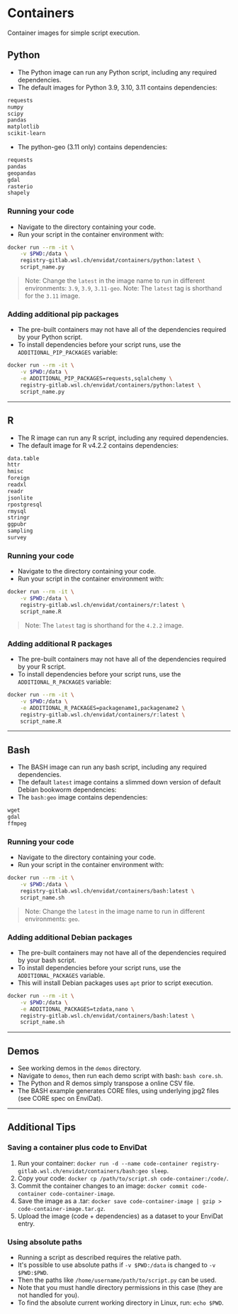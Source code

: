 # Containers

Container images for simple script execution.

## Python

- The Python image can run any Python script, including any required dependencies.
- The default images for Python 3.9, 3.10, 3.11 contains dependencies:

```txt
requests
numpy
scipy
pandas
matplotlib
scikit-learn
```

- The python-geo (3.11 only) contains dependencies:

```txt
requests
pandas
geopandas
gdal
rasterio
shapely
```

### Running your code

- Navigate to the directory containing your code.
- Run your script in the container environment with:

```bash
docker run --rm -it \
    -v $PWD:/data \
    registry-gitlab.wsl.ch/envidat/containers/python:latest \
    script_name.py
```

> Note: Change the `latest` in the image name to run in different environments: `3.9`, `3.9`, `3.11-geo`.
> Note: The `latest` tag is shorthand for the `3.11` image.

### Adding additional pip packages

- The pre-built containers may not have all of the dependencies required by your Python script.
- To install dependencies before your script runs, use the `ADDITIONAL_PIP_PACKAGES` variable:

```bash
docker run --rm -it \
    -v $PWD:/data \
    -e ADDITIONAL_PIP_PACKAGES=requests,sqlalchemy \
    registry-gitlab.wsl.ch/envidat/containers/python:latest \
    script_name.py
```

---

## R

- The R image can run any R script, including any required dependencies.
- The default image for R v4.2.2 contains dependencies:

```txt
data.table
httr
hmisc
foreign
readxl
readr
jsonlite
rpostgresql
rmysql
stringr
ggpubr
sampling
survey
```

### Running your code

- Navigate to the directory containing your code.
- Run your script in the container environment with:

```bash
docker run --rm -it \
    -v $PWD:/data \
    registry-gitlab.wsl.ch/envidat/containers/r:latest \
    script_name.R
```

> Note: The `latest` tag is shorthand for the `4.2.2` image.

### Adding additional R packages

- The pre-built containers may not have all of the dependencies required by your R script.
- To install dependencies before your script runs, use the `ADDITIONAL_R_PACKAGES` variable:

```bash
docker run --rm -it \
    -v $PWD:/data \
    -e ADDITIONAL_R_PACKAGES=packagename1,packagename2 \
    registry-gitlab.wsl.ch/envidat/containers/r:latest \
    script_name.R
```

---

## Bash

- The BASH image can run any bash script, including any required dependencies.
- The default `latest` image contains a slimmed down version of default Debian bookworm dependencies:
- The `bash:geo` image contains dependencies:

```txt
wget
gdal
ffmpeg
```

### Running your code

- Navigate to the directory containing your code.
- Run your script in the container environment with:

```bash
docker run --rm -it \
    -v $PWD:/data \
    registry-gitlab.wsl.ch/envidat/containers/bash:latest \
    script_name.sh
```

> Note: Change the `latest` in the image name to run in different environments: `geo`.

### Adding additional Debian packages

- The pre-built containers may not have all of the dependencies required by your bash script.
- To install dependencies before your script runs, use the `ADDITIONAL_PACKAGES` variable.
- This will install Debian packages uses `apt` prior to script execution.

```bash
docker run --rm -it \
    -v $PWD:/data \
    -e ADDITIONAL_PACKAGES=tzdata,nano \
    registry-gitlab.wsl.ch/envidat/containers/bash:latest \
    script_name.sh
```

---

## Demos

- See working demos in the `demos` directory.
- Navigate to `demos`, then run each demo script with bash: `bash core.sh`.
- The Python and R demos simply transpose a online CSV file.
- The BASH example generates CORE files, using underlying jpg2 files (see CORE spec on EnviDat).

---

## Additional Tips

### Saving a container plus code to EnviDat

1. Run your container: `docker run -d --name code-container registry-gitlab.wsl.ch/envidat/containers/bash:geo sleep`.
2. Copy your code: `docker cp /path/to/script.sh code-container:/code/`.
3. Commit the container changes to an image: `docker commit code-container code-container-image`.
4. Save the image as a .tar: `docker save code-container-image | gzip > code-container-image.tar.gz`.
5. Upload the image (code + dependencies) as a dataset to your EnviDat entry.

### Using absolute paths

- Running a script as described requires the relative path.
- It's possible to use absolute paths if `-v $PWD:/data` is changed to `-v $PWD:$PWD`.
- Then the paths like `/home/username/path/to/script.py` can be used.
- Note that you must handle directory permissions in this case (they are not handled for you).
- To find the absolute current working directory in Linux, run: `echo $PWD`.
